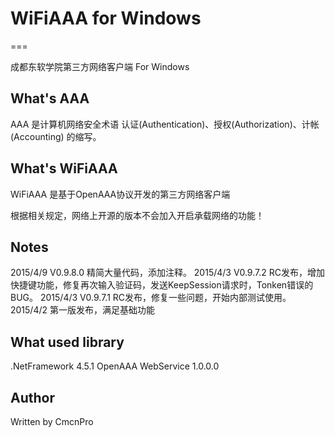 # WiFiAAA for Windows
===

成都东软学院第三方网络客户端 For Windows

## What's AAA

AAA 是计算机网络安全术语 认证(Authentication)、授权(Authorization)、计帐(Accounting) 的缩写。

## What's WiFiAAA

WiFiAAA 是基于OpenAAA协议开发的第三方网络客户端

根据相关规定，网络上开源的版本不会加入开启承载网络的功能！

## Notes

2015/4/9 V0.9.8.0 精简大量代码，添加注释。
2015/4/3 V0.9.7.2 RC发布，增加快捷键功能，修复再次输入验证码，发送KeepSession请求时，Tonken错误的BUG。
2015/4/3 V0.9.7.1 RC发布，修复一些问题，开始内部测试使用。
2015/4/2 第一版发布，满足基础功能

## What used library

.NetFramework 4.5.1 	OpenAAA WebService 1.0.0.0

## Author

Written by CmcnPro
